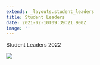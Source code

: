 ```yaml
---
extends: _layouts.student_leaders
title: Student Leaders
date: 2021-02-10T09:39:21.900Z
image: ''
---
```

Student Leaders 2022

![](https://res.cloudinary.com/ruapehu-college/image/upload/v1651632726/Leaders_eaed0e.jpg)
